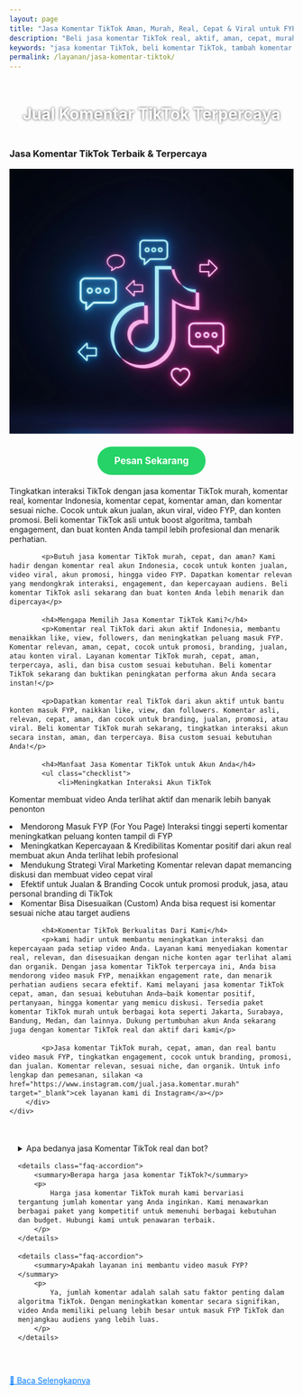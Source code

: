 ```yaml
---
layout: page
title: "Jasa Komentar TikTok Aman, Murah, Real, Cepat & Viral untuk FYP IndonesiaJasa Komentar TikTok Aman, Murah, Real, Cepat & Viral untuk FYP Indonesia"
description: "Beli jasa komentar TikTok real, aktif, aman, cepat, murah & viral. Cocok untuk naikkan interaksi, tambah trust, dan bantu video masuk FYP Indonesia!"
keywords: "jasa komentar TikTok, beli komentar TikTok, tambah komentar TikTok, jual komentar TikTok, komentar TikTok aktif, komentar TikTok real, komentar TikTok Indonesia, komentar TikTok aman, komentar TikTok murah, komentar TikTok cepat, komentar TikTok viral, komentar FYP TikTok, jasa komentar akun TikTok, jasa komentar manual TikTok, jasa komentar organik TikTok, jasa komentar terpercaya TikTok, komentar TikTok berkualitas, komentar asli TikTok, komentar buatan manusia TikTok, jasa komentar otomatis TikTok, komentar video TikTok, jasa komentar FYP, jasa komentar akun viral, komentar TikTok Indonesia aktif, jasa komentar akun asli TikTok, jasa komentar TikTok bergaransi, jasa komentar TikTok terbaik, jasa komentar TikTok no password, jasa komentar TikTok interaktif, jasa komentar TikTok personal, jasa komentar TikTok profesional, jasa komentar TikTok lokal Indonesia, jasa komentar TikTok cepat masuk, jasa komentar TikTok respon tinggi"
permalink: /layanan/jasa-komentar-tiktok/
---
```


<script type="application/ld+json">
{
  "@context": "https://schema.org",
  "@graph": [
    {
      "@type": "WebSite",
      "@id": "https://auradigital.id/#website",
      "url": "https://auradigital.id/",
      "name": "auradigital.id"
    },
    {
      "@type": "WebPage",
      "@id": "https://auradigital.id/layanan/jasa-komentar-tiktok/#webpage",
      "url": "https://auradigital.id/layanan/jasa-komentar-tiktok/",
      "name": "Jasa Komentar TikTok Aktif Indonesia - Aman & Cepat",
      "isPartOf": {
        "@id": "https://auradigital.id/#website"
      },
      "breadcrumb": {
        "@id": "https://auradigital.id/layanan/jasa-komentar-tiktok/#breadcrumb"
      },
      "description": "Jasa komentar TikTok aktif, real, aman, murah, cepat dan viral. Tambah komentar FYP TikTok berkualitas untuk tingkatkan interaksi, views & jangkauan akun!"
    },
    {
      "@type": "Service",
      "name": "Jasa Komentar TikTok",
      "serviceType": "Social Media Engagement",
      "provider": {
        "@type": "WebSite",
        "name": "auradigital.id",
        "url": "https://auradigital.id/"
      },
      "areaServed": {
        "@type": "Country",
        "name": "Indonesia"
      },
      "description": "Jual jasa komentar TikTok berkualitas, real Indonesia. Komentar aktif FYP, cepat masuk, aman & cocok untuk tingkatkan engagement dan viralitas akun TikTok Anda"
    },
    {
  "@type": "Product",
  "name": "Komentar TikTok Aktif",
  "image": "https://raw.githubusercontent.com/AzkaAtta/azkaatta.github.io/main/image/jasa-komentar-tiktok.webp",
  "description": "Beli komentar TikTok real, aman, cepat dan murah. Jasa komentar FYP TikTok, komentar organik Indonesia, interaktif, viral & tanpa password!",
  "brand": {
    "@type": "Brand",
    "name": "auradigital.id"
  },
  "offers": {
    "@type": "Offer",
    "priceCurrency": "IDR",
    "price": "3000",
    "availability": "https://schema.org/InStock",
    "url": "https://auradigital.id/layanan/jasa-komentar-tiktok/"
  }
},

    {
      "@type": "BreadcrumbList",
      "@id": "https://auradigital.id/layanan/jasa-komentar-tiktok/#breadcrumb",
      "itemListElement": [
        {
          "@type": "ListItem",
          "position": 1,
          "name": "Home",
          "item": "https://auradigital.id/"
        },
        {
          "@type": "ListItem",
          "position": 2,
          "name": "Layanan",
          "item": "https://auradigital.id/layanan/"
        },
        {
          "@type": "ListItem",
          "position": 3,
          "name": "Jasa Like TikTok",
          "item": "https://auradigital.id/layanan/jasa-komentar-tiktok/"
        }
      ]
    },
    {
      "@type": "FAQPage",
      "mainEntity": [
        {
          "@type": "Question",
          "name": "Apakah Komentar TikTok dari layanan ini real?",
          "acceptedAnswer": {
            "@type": "Answer",
            "text": "Ya, layanan kami menyediakan komentar TikTok aktif dari pengguna Indonesia yang real dan aman."
          }
        },
        {
          "@type": "Question",
          "name": "Berapa lama proses penambahan komentar?",
          "acceptedAnswer": {
            "@type": "Answer",
            "text": "Proses penambahan komentar biasanya berlangsung dalam 1-10 menit setelah pembayaran berhasil."
          }
        }
      ]
    }
  ]
}
</script>


<h1 style="text-align: center; color: #fff; text-shadow: 0 0 4px rgba(0,0,0,0.7); padding: 20px 15px;">
    Jual Komentar TikTok Terpercaya
</h1>

<div class="jasa-komentar-tiktok-container">
    <div class="service-card" id="jasa-komentar-tiktok-card" onclick="toggleService(this)">
        <h3>Jasa Komentar TikTok Terbaik & Terpercaya</h3>
        <img src="/image/jasa-komentar-tiktok.webp" alt="Jasa Komentar TikTok" style="max-width:100%; height:auto;" loading="lazy">
        <a href="https://wa.me/62895402343693?text=Halo,%20saya%20tertarik%20dengan%20Jasa%20Komentar%20TikTok.%20Bisa%20info%20lebih%20lanjut?" target="_blank" class="whatsapp-button" style="display: block; width: fit-content; margin: 20px auto; padding: 15px 30px; background-color: #25D366; color: white; text-align: center; text-decoration: none; border-radius: 50px; font-size: 1.2em; font-weight: bold; transition: background-color 0.3s ease;">
            Pesan Sekarang
        </a>
        <div class="service-description">
            <p>Tingkatkan interaksi TikTok dengan jasa komentar TikTok murah, komentar real, komentar Indonesia, komentar cepat, komentar aman, dan komentar sesuai niche. Cocok untuk akun jualan, akun viral, video FYP, dan konten promosi. Beli komentar TikTok asli untuk boost algoritma, tambah engagement, dan buat konten Anda tampil lebih profesional dan menarik perhatian.</p>

            <p>Butuh jasa komentar TikTok murah, cepat, dan aman? Kami hadir dengan komentar real akun Indonesia, cocok untuk konten jualan, video viral, akun promosi, hingga video FYP. Dapatkan komentar relevan yang mendongkrak interaksi, engagement, dan kepercayaan audiens. Beli komentar TikTok asli sekarang dan buat konten Anda lebih menarik dan dipercaya</p>

            <h4>Mengapa Memilih Jasa Komentar TikTok Kami?</h4>
            <p>Komentar real TikTok dari akun aktif Indonesia, membantu menaikkan like, view, followers, dan meningkatkan peluang masuk FYP. Komentar relevan, aman, cepat, cocok untuk promosi, branding, jualan, atau konten viral. Layanan komentar TikTok murah, cepat, aman, terpercaya, asli, dan bisa custom sesuai kebutuhan. Beli komentar TikTok sekarang dan buktikan peningkatan performa akun Anda secara instan!</p>

            <p>Dapatkan komentar real TikTok dari akun aktif untuk bantu konten masuk FYP, naikkan like, view, dan followers. Komentar asli, relevan, cepat, aman, dan cocok untuk branding, jualan, promosi, atau viral. Beli komentar TikTok murah sekarang, tingkatkan interaksi akun secara instan, aman, dan terpercaya. Bisa custom sesuai kebutuhan Anda!</p>

            <h4>Manfaat Jasa Komentar TikTok untuk Akun Anda</h4>
            <ul class="checklist">
                <li>Meningkatkan Interaksi Akun TikTok
Komentar membuat video Anda terlihat aktif dan menarik lebih banyak penonton</li>
                <li>Mendorong Masuk FYP (For You Page)
Interaksi tinggi seperti komentar meningkatkan peluang konten tampil di FYP</li>
                <li>Meningkatkan Kepercayaan & Kredibilitas
Komentar positif dari akun real membuat akun Anda terlihat lebih profesional</li>
                <li>Mendukung Strategi Viral Marketing
Komentar relevan dapat memancing diskusi dan membuat video cepat viral</li>
                <li>Efektif untuk Jualan & Branding
Cocok untuk promosi produk, jasa, atau personal branding di TikTok</li>
                <li>Komentar Bisa Disesuaikan (Custom)
Anda bisa request isi komentar sesuai niche atau target audiens</li>
            </ul>

            <h4>Komentar TikTok Berkualitas Dari Kami</h4>
            <p>kami hadir untuk membantu meningkatkan interaksi dan kepercayaan pada setiap video Anda. Layanan kami menyediakan komentar real, relevan, dan disesuaikan dengan niche konten agar terlihat alami dan organik. Dengan jasa komentar TikTok terpercaya ini, Anda bisa mendorong video masuk FYP, menaikkan engagement rate, dan menarik perhatian audiens secara efektif. Kami melayani jasa komentar TikTok cepat, aman, dan sesuai kebutuhan Anda—baik komentar positif, pertanyaan, hingga komentar yang memicu diskusi. Tersedia paket komentar TikTok murah untuk berbagai kota seperti Jakarta, Surabaya, Bandung, Medan, dan lainnya. Dukung pertumbuhan akun Anda sekarang juga dengan komentar TikTok real dan aktif dari kami</p>

            <p>Jasa komentar TikTok murah, cepat, aman, dan real bantu video masuk FYP, tingkatkan engagement, cocok untuk branding, promosi, dan jualan. Komentar relevan, sesuai niche, dan organik. Untuk info lengkap dan pemesanan, silakan <a href="https://www.instagram.com/jual.jasa.komentar.murah" target="_blank">cek layanan kami di Instagram</a></p>
        </div>
    </div>
</div>

<div style="max-width: 800px; margin: 50px auto; padding: 0 15px;">
    <details class="faq-accordion">
        <summary>Apa bedanya jasa Komentar TikTok real dan bot?</summary>
        <p>
            Jasa Komentar TikTok real menggunakan akun asli dan aktif, yang memberikan interaksi organik dan lebih aman untuk akun Anda. Sementara komentar bot berasal dari akun palsu yang bisa berisiko banned. Kami hanya menyediakan komentar real.
        </p>
    </details>

    <details class="faq-accordion">
        <summary>Berapa harga jasa komentar TikTok?</summary>
        <p>
            Harga jasa komentar TikTok murah kami bervariasi tergantung jumlah komentar yang Anda inginkan. Kami menawarkan berbagai paket yang kompetitif untuk memenuhi berbagai kebutuhan dan budget. Hubungi kami untuk penawaran terbaik.
        </p>
    </details>

    <details class="faq-accordion">
        <summary>Apakah layanan ini membantu video masuk FYP?</summary>
        <p>
            Ya, jumlah komentar adalah salah satu faktor penting dalam algoritma TikTok. Dengan meningkatkan komentar secara signifikan, video Anda memiliki peluang lebih besar untuk masuk FYP TikTok dan menjangkau audiens yang lebih luas.
        </p>
    </details>
</div>

<style>
  .hidden-content { display: none; margin-top: 10px; }
  .toggle-btn { cursor: pointer; color: #007bff; text-decoration: underline; margin-top: 10px; display: inline-block; }
</style>

<div class="toggle-btn" onclick="toggleHidden()">📌 Baca Selengkapnya</div>
<div id="hiddenContent" class="hidden-content">
  <ul>
    <li>Gunakan jasa komentar TikTok kami untuk menaikkan interaksi video secara cepat dan stabil dengan akun real Indonesia.</li>
    <ul>
  <li>Beli komentar TikTok terpercaya dari akun real Indonesia untuk meningkatkan interaksi secara alami.</li>
  <li>Jasa komentar TikTok cocok untuk konten viral, campaign, dan video promosi agar lebih ramai dan menarik.</li>
  <li>Tambah komentar TikTok custom sesuai niche, mulai dari edukasi, hiburan, bisnis, fashion, hingga kuliner.</li>
  <li>Butuh komentar TikTok positif? Kami sediakan komentar yang relevan dan membangun kepercayaan audiens.</li>
  <li>Jasa komentar TikTok murah, aman, tanpa password, cukup kirim link dan jumlah komentar sesuai kebutuhan Anda.</li>
  <li>Komentar TikTok real dari pengguna aktif bantu naikkan engagement dan potensi masuk FYP.</li>
  <li>Gunakan jasa komentar TikTok kami untuk akun pribadi, brand, UMKM, online shop, atau kreator pemula.</li>
  <li>Komentar TikTok aktif menambah nilai sosial dan membuat konten Anda tampak lebih kredibel di mata penonton.</li>
  <li>Beli komentar TikTok instan, proses cepat, dan bisa repeat order kapan saja sesuai kebutuhan promosi Anda.</li>
  <li>Jasa komentar TikTok cocok untuk meningkatkan diskusi di video, memancing komentar organik dari pengguna lain.</li>
  <li>Tambah komentar TikTok setiap hari untuk jaga momentum viral dan terus bangun komunitas aktif di akun Anda.</li>
  <li>Layanan komentar TikTok berkualitas tinggi, support komentar dalam bahasa Indonesia dan sesuai target pasar.</li>
  <li>Jual komentar TikTok aman dan support berbagai jenis konten—edukasi, lucu, motivasi, atau bisnis online.</li>
  <li>Gunakan jasa kami jika Anda cari komentar TikTok custom sesuai brief untuk campaign atau promosi tertentu.</li>
  <li>Komentar TikTok dari akun real bantu branding dan meningkatkan peluang kolaborasi serta endorse.</li>
  <li>Jasa tambah komentar TikTok dengan sistem otomatis dan support CS yang fast response.</li>
  <li>Ingin komentar TikTok yang bisa bantu SEO video Anda? Pakai jasa kami sekarang!</li>
  <li>Layanan komentar TikTok bisa bantu validasi konten jualan Anda, seperti review produk atau testimoni singkat.</li>
  <li>Komentar TikTok dari akun Indonesia bantu konten Anda lebih relevan dengan audiens lokal dan target market.</li>
  <li>Cari jasa komentar TikTok terbaik? Kami hadir dengan layanan terlengkap dan harga terjangkau.</li>
</ul>
</div>

<script>
  function toggleHidden() {
    var content = document.getElementById("hiddenContent");
    var button = document.querySelector(".toggle-btn");
    if (content.style.display === "none") {
      content.style.display = "block";
      button.textContent = "📌 Tutup Selengkapnya";
    } else {
      content.style.display = "none";
      button.textContent = "📌 Baca Selengkapnya";
    }
  }
</script>
